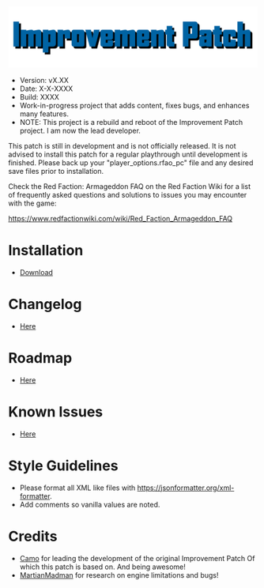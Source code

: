 ![Logo](https://raw.githubusercontent.com/CamoRF/Red-Faction-Armageddon-Improvement-Patch/current/Logo.png?raw=true "Logo")
- Version: vX.XX
- Date: X-X-XXXX
- Build: XXXX
- Work-in-progress project that adds content, fixes bugs, and enhances many features. 
- NOTE: This project is a rebuild and reboot of the Improvement Patch project. I am now the lead developer.

This patch is still in development and is not officially released. It is not advised to install this patch for a regular playthrough until development is finished. Please back up your "player_options.rfao_pc" file and any desired save files prior to installation. 

Check the Red Faction: Armageddon FAQ on the Red Faction Wiki for a list of frequently asked questions and solutions to issues you may encounter with the game: 

https://www.redfactionwiki.com/wiki/Red_Faction_Armageddon_FAQ

# Installation
- [Download](https://www.youtube.com/watch?v=dQw4w9WgXcQ)

# Changelog
- [Here](https://www.youtube.com/watch?v=dQw4w9WgXcQ)

# Roadmap
- [Here](https://github.com/users/CamoRF/projects/4) 

# Known Issues
- [Here](https://github.com/users/CamoRF/projects/4)

# Style Guidelines
- Please format all XML like files with https://jsonformatter.org/xml-formatter.
- Add comments so vanilla values are noted.

# Credits
- [Camo](https://github.com/CamoRF) for leading the development of the original Improvement Patch Of which this patch is based on. And being awesome!
- [MartianMadman](https://github.com/MartianMadman) for research on engine limitations and bugs!
